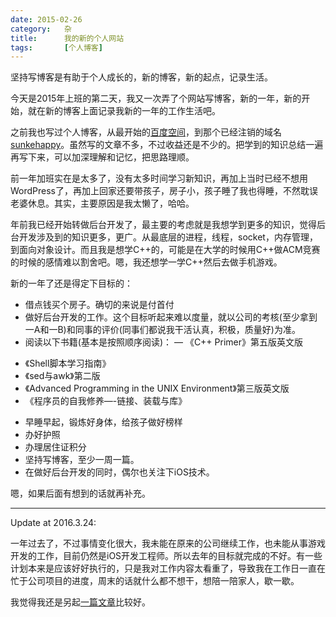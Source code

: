 ```yaml
---
date: 2015-02-26
category:	杂
title: 		我的新的个人网站
tags:		[个人博客]
---
```

坚持写博客是有助于个人成长的，新的博客，新的起点，记录生活。

<!--more-->

今天是2015年上班的第二天，我又一次弄了个网站写博客，新的一年，新的开始，就在新的博客上面记录我新的一年的工作生活吧。

之前我也写过个人博客，从最开始的[百度空间](http://hi.baidu.com/sunkehappy)，到那个已经注销的域名[sunkehappy](http://www.sunkehappy.com)。虽然写的文章不多，不过收益还是不少的。把学到的知识总结一遍再写下来，可以加深理解和记忆，把思路理顺。

前一年加班实在是太多了，没有太多时间学习新知识，再加上当时已经不想用WordPress了，再加上回家还要带孩子，房子小，孩子睡了我也得睡，不然耽误老婆休息。其实，主要原因是我太懒了，哈哈。

年前我已经开始转做后台开发了，最主要的考虑就是我想学到更多的知识，觉得后台开发涉及到的知识更多，更广。从最底层的进程，线程，socket，内存管理，到面向对象设计。而且我是想学C++的，可能是在大学的时候用C++做ACM竞赛的时候的感情难以割舍吧。嗯，我还想学一学C++然后去做手机游戏。

新的一年了还是得定下目标的：

  * 借点钱买个房子。确切的来说是付首付
  * 做好后台开发的工作。这个目标听起来难以度量，就以公司的考核(至少拿到一A和一B)和同事的评价(同事们都说我干活认真，积极，质量好)为准。
  * 阅读以下书籍(基本是按照顺序阅读)：
   — 《C++ Primer》第五版英文版
   - 《Shell脚本学习指南》
   - 《sed与awk》第二版
   - 《Advanced Programming in the UNIX Environment》第三版英文版
   - 《程序员的自我修养—-链接、装载与库》
  * 早睡早起，锻炼好身体，给孩子做好榜样
  * 办好护照
  * 办理居住证积分
  * 坚持写博客，至少一周一篇。
  * 在做好后台开发的同时，偶尔也关注下iOS技术。

嗯，如果后面有想到的话就再补充。

---
Update at 2016.3.24:

一年过去了，不过事情变化很大，我未能在原来的公司继续工作，也未能从事游戏开发的工作，目前仍然是iOS开发工程师。所以去年的目标就完成的不好。有一些计划本来是应该好好执行的，只是我对工作内容太看重了，导致我在工作日一直在忙于公司项目的进度，周末的话就什么都不想干，想陪一陪家人，歇一歇。

我觉得我还是另起[一篇文章](/year-plan-for-2016)比较好。
